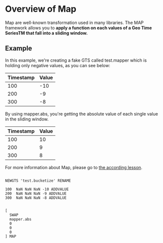 # Overview of Map

Map are well-known transformation used in many libraries. The MAP framework allows you to **apply a function on each values of a Geo Time SeriesTM that fall into a sliding window.**


## Example

In this example, we're creating a fake GTS called test.mapper which is holding only negative values, as you can see below:

| Timestamp | Value |
|-----------|-------|
| 100       | -10   |
| 200       | -9    |
| 300       | -8    |


By using mapper.abs, you're getting the absolute value of each single value in the sliding window.

| Timestamp | Value |
|-----------|-------|
| 100       | 10    |
| 200       | 9     |
| 300       | 8     |


For more information about Map, please go to [the according lesson](/#4-1).
~~~

NEWGTS 'test.bucketize' RENAME

100  NaN NaN NaN -10 ADDVALUE
200  NaN NaN NaN -9 ADDVALUE
300  NaN NaN NaN -8 ADDVALUE


[
  SWAP
  mapper.abs
  0   				
  0   				
  0 				
] MAP
